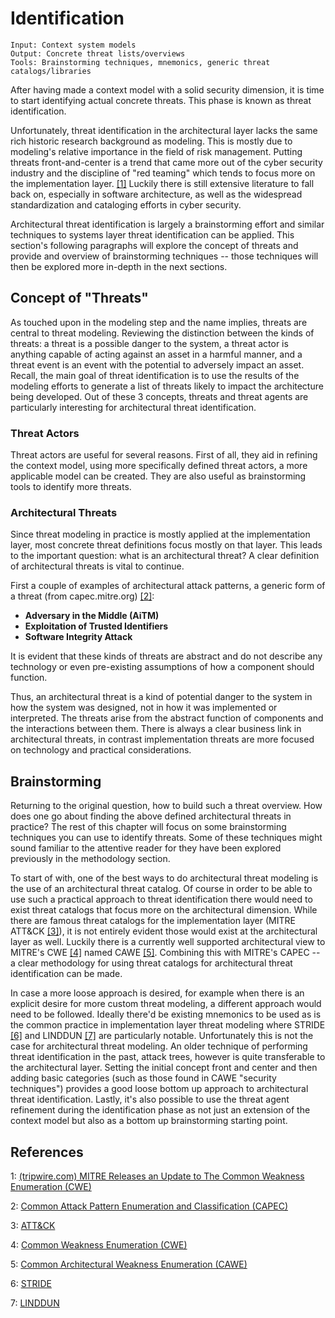 # Identification

```
Input: Context system models
Output: Concrete threat lists/overviews
Tools: Brainstorming techniques, mnemonics, generic threat catalogs/libraries
```

After having made a context model with a solid security dimension, it is time to start identifying actual concrete threats.
This phase is known as threat identification.

Unfortunately, threat identification in the architectural layer lacks the same rich historic research background as modeling.
This is mostly due to modeling's relative importance in the field of risk management.
Putting threats front-and-center is a trend that came more out of the cyber security industry and the discipline of "red teaming" which tends to focus more on the implementation layer. [[1]](#References)
Luckily there is still extensive literature to fall back on, especially in software architecture, as well as the widespread standardization and cataloging efforts in cyber security.

Architectural threat identification is largely a brainstorming effort and similar techniques to systems layer threat identification can be applied. 
This section's following paragraphs will explore the concept of threats and provide and overview of brainstorming techniques -- those techniques will then be explored more in-depth in the next sections.

## Concept of "Threats"
As touched upon in the modeling step and the name implies, threats are central to threat modeling.
Reviewing the distinction between the kinds of threats: a threat is a possible danger to the system, a threat actor is anything capable of acting against an asset in a harmful manner, and a threat event is an event with the potential to adversely impact an asset.
Recall, the main goal of threat identification is to use the results of the modeling efforts to generate a list of threats likely to impact the architecture being developed.
Out of these 3 concepts, threats and threat agents are particularly interesting for architectural threat identification.

### Threat Actors
Threat actors are useful for several reasons.
First of all, they aid in refining the context model, using more specifically defined threat actors, a more applicable model can be created.
They are also useful as brainstorming tools to identify more threats.

### Architectural Threats
Since threat modeling in practice is mostly applied at the implementation layer, most concrete threat definitions focus mostly on that layer.
This leads to the important question: what is an architectural threat?
A clear definition of architectural threats is vital to continue.

First a couple of examples of architectural attack patterns, a generic form of a threat (from capec.mitre.org) [[2]](#References):
* **Adversary in the Middle (AiTM)**
* **Exploitation of Trusted Identifiers**
* **Software Integrity Attack**

It is evident that these kinds of threats are abstract and do not describe any technology or even pre-existing assumptions of how a component should function.

Thus, an architectural threat is a kind of potential danger to the system in how the system was designed, not in how it was implemented or interpreted.
The threats arise from the abstract function of components and the interactions between them.
There is always a clear business link in architectural threats, in contrast implementation threats are more focused on technology and practical considerations.

## Brainstorming
Returning to the original question, how to build such a threat overview.
How does one go about finding the above defined architectural threats in practice?
The rest of this chapter will focus on some brainstorming techniques you can use to identify threats.
Some of these techniques might sound familiar to the attentive reader for they have been explored previously in the methodology section.

To start of with, one of the best ways to do architectural threat modeling is the use of an architectural threat catalog.
Of course in order to be able to use such a practical approach to threat identification there would need to exist threat catalogs that focus more on the architectural dimension.
While there are famous threat catalogs for the implementation layer (MITRE ATT&CK [[3]](#References)), it is not entirely evident those would exist at the architectural layer as well.
Luckily there is a currently well supported architectural view to MITRE's CWE [[4]](#References) named CAWE [[5]](#References).
Combining this with MITRE's CAPEC -- a clear methodology for using threat catalogs for architectural threat identification can be made.

In case a more loose approach is desired, for example when there is an explicit desire for more custom threat modeling, a different approach would need to be followed.
Ideally there'd be existing mnemonics to be used as is the common practice in implementation layer threat modeling where STRIDE [[6]](#References) and LINDDUN [[7]](#References) are particularly notable.
Unfortunately this is not the case for architectural threat modeling.
An older technique of performing threat identification in the past, attack trees, however is quite transferable to the architectural layer.
Setting the initial concept front and center and then adding basic categories (such as those found in CAWE "security techniques") provides a good loose bottom up approach to architectural threat identification.
Lastly, it's also possible to use the threat agent refinement during the identification phase as not just an extension of the context model but also as a bottom up brainstorming starting point.

## References

1: [(tripwire.com) MITRE Releases an Update to The Common Weakness Enumeration (CWE)](https://www.tripwire.com/state-of-security/mitre-framework/mitre-releases-update-common-weakness-enumeration/)

2: [Common Attack Pattern Enumeration and Classification (CAPEC)](capec.mitre.org)

3: [ATT&CK](https://attack.mitre.org/)

4: [Common Weakness Enumeration (CWE)](cwe.mitre.org)

5: [Common Architectural Weakness Enumeration (CAWE)](https://www.researchgate.net/publication/317929320_A_Catalog_of_Security_Architecture_Weaknesses)

6: [STRIDE](https://en.wikipedia.org/wiki/STRIDE_(security))

7: [LINDDUN](https://www.linddun.org/)
